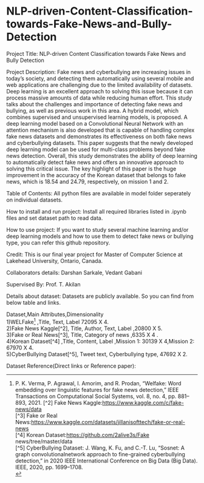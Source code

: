 # NLP-driven-Content-Classification-towards-Fake-News-and-Bully-Detection
Project Title: NLP-driven Content Classification towards Fake News and Bully Detection

Project Description: Fake news and cyberbullying are increasing issues in today’s society, and detecting them automatically using several mobile and web applications are challenging due to the limited availability of datasets. Deep learning is an excellent approach to solving this issue because it can process massive amounts of data while reducing human effort. This study talks about the challenges and importance of detecting fake news and bullying, as well as previous work in this area. A hybrid model, which combines supervised and unsupervised learning models, is proposed. A deep learning model based on a Convolutional Neural Network with an attention mechanism is also developed that is capable of handling complex fake news datasets and demonstrates its effectiveness on both fake news and cyberbullying datasets. This paper suggests that the newly developed deep learning model can be used for multi-class problems beyond fake news detection. Overall, this study demonstrates the ability of deep learning to automatically detect fake news and offers an innovative approach to solving this critical issue. The key highlight of this paper is the huge improvement in the accuracy of the Korean dataset that belongs to fake news, which is 18.54 and 24.79, respectively, on mission 1 and 2.

Table of Contents: All python files are available in model folder seperately on individual datasets. 

How to install and run project: Install all required libraries listed in .ipynb files and set dataset path to read data.

How to use project: If you want to study several machine learning and/or deep learning models and how to use them to detect fake news or bullying type, you can refer this github repository.

Credit: This is our final year project for Master of Computer Science at Lakehead University, Ontario, Canada. 

Collaborators details: Darshan Sarkale, Vedant Gabani

Supervised By: Prof. T. Akilan

Details about dataset:
Datasets are  publicly available. So you can find from below table and links.


Dataset,Main Attributes,Dimensionality <br>
1)WELFake[^1]	,Title, Text, Label	72095 X 4. <br>
2)Fake News Kaggle[^2],	Title, Author, Text, Label	,20800 X 5. <br>
3)Fake or Real News[^3],	Title, Category of news	,6335 X 4 . <br>
4)Korean Dataset[^4]	,Title, Content, Label	,Mission 1: 30139 X 4,Mission 2: 67970 X 4. <br>
5)CyberBullying Dataset[^5],	Tweet text, Cyberbullying type,	47692 X 2. <br>

Dataset Reference(Direct links or Reference paper): <br>

[^1]:  P. K. Verma, P. Agrawal, I. Amorim, and R. Prodan, “Welfake: Word
embedding over linguistic features for fake news detection,” IEEE
Transactions on Computational Social Systems, vol. 8, no. 4, pp. 881–
893, 2021.
[^2] Fake News Kaggle:https://www.kaggle.com/c/fake-news/data <br>
[^3] Fake or Real News:https://www.kaggle.com/datasets/jillanisofttech/fake-or-real-news <br>
[^4] Korean Dataset:https://github.com/2alive3s/Fake news/tree/master/data <br>
[^5] CyberBullying Dataset: J. Wang, K. Fu, and C.-T. Lu, “Sosnet: A graph convolutionalnetwork approach to fine-grained cyberbullying detection,” in 2020 IEEE International Conference on Big Data (Big Data). IEEE, 2020, pp. 1699–1708. <br>

